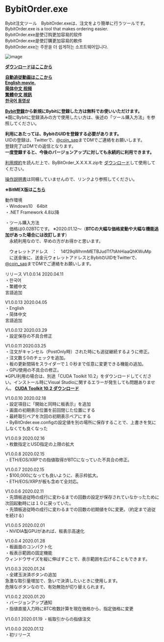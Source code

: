 # BybitOrder.exe
Bybit注文ツール　BybitOrder.exeは、注文をより簡単に行うツールです。  
BybitOrder.exe is a tool that makes ordering easier.  
BybitOrder.exe是使订购更加容易的软件  
BybitOrder.exe是使訂購更加容易的軟件  
BybitOrder.exe는 주문을 더 쉽게하는 소프트웨어입니다.  
  
![image](https://user-images.githubusercontent.com/43275193/72671548-87b8f000-3a8f-11ea-8ffc-efa0db7ae510.png)  
  
**<a href="https://github.com/GitHubCoinSap/BybitOrder.exe/releases/latest" target="_blank">ダウンロードはここから</a>**
  
**<a href="https://www.youtube.com/watch?v=EHruFNfvnxo" target="_blank">自動追従動画はここから</a>**  
**<a href="https://youtu.be/WRyNIqTpxgY" target="_blank">English movie.</a>**  
**<a href="https://youtu.be/WRyNIqTpxgY" target="_blank">简体中文 视频</a>**  
**<a href="https://youtu.be/hQYReJAsKww" target="_blank">繁體中文 視訊</a>**  
**<a href="https://youtu.be/LpuH4MHHRv4" target="_blank">한국어 동영상</a>**  
  
**<a href="https://www.bybit.com/home/jp/index.html?affiliate_id=538&group_id=1254&group_type=1" target="_blank">Bybit登録</a>から新規にBybitに登録した方は無料でお使いいただけます。**  
※既にBybitに登録済みの方で使用したい方は、後述の「ツール購入方法」を参照してください。
  
**利用にあたっては、BybitのUIDを登録する必要があります。**  
UIDの登録は、Twitterで、<a href="https://twitter.com/coin_sap" target="_blank">@coin_sap</a>までDMでご連絡をお願いします。  
登録完了はDMでの返信となります。  
**一度登録すると、今後のバージョンアップに対しても永続的に利用できます。**  
  
<a href="http://coinsap.php.xdomain.jp/bybitorder/rule.html" target="_blank">利用規約</a>を読んだ上で、ByBitOrder_X.X.X.X.zipを
<a href="https://github.com/GitHubCoinSap/BybitOrder.exe/releases/latest" target="_blank">ダウンロード</a>して使用してください。
  
<a href="http://coinsap.php.xdomain.jp/bybitorder/index.html" target="_blank">操作説明書</a>は同梱していませんので、リンクより参照してください。  
  
**※BitMEX版は<a href="https://github.com/GitHubCoinSap/BitMexOrder.exe" target="_blank">こちら</a>**  
  
動作環境  
・Windows10　64bit  
・.NET Framework 4.8以降  
  
・ツール購入方法  
　価格は0.02BTCです。
※2020.01.12～（**BTCの大幅な価格変動や大幅な機能追加があった場合には改訂します**）  
　永続利用なので、早めの方がお得かと思います。
 
　ウォレットアドレス　：　14f29qWhrmMETBJudTf7tAhHiaaQhKWuMp  
　に送金後に、送金元ウォレットアドレスとBybitのUIDをTwitterで、<a href="https://twitter.com/coin_sap" target="_blank">@coin_sap</a>までDMでご連絡をお願いします。  
  
リリース 
V1.0.0.14  2020.04.11  
・한국어  
・繁體中文  
言語追加  
  
V1.0.0.13  2020.04.05  
・English  
・简体中文  
言語追加  
  
V1.0.0.12  2020.03.29  
・設定保存の不具合修正  
  
V1.0.0.11  2020.03.25    
・注文がキャンセル（PostOnly時）された時にも追従継続するように修正。  
・注文数＄0のチェックを追加。  
・板の更新間隔をスライダーで１０秒まで任意に変更できる機能の追加。  
・GPU使用の不具合の修正。  
※GPU利用の場合は、別途「CUDA Toolkit 10.2」をダウンロードしてください。インストール時にVisual Studioに関するエラーが発生しても問題ありません。
**<a href="https://developer.nvidia.com/cuda-downloads?target_os=Windows&target_arch=x86_64&target_version=10&target_type=exenetwork" target="_blank">CUDA Toolkit 10.2 ダウンロード</a>**  
    
V1.0.0.10  2020.02.18  
・設定項目に「開始と同時に板表示」を追加  
・画面の初期表示位置を前回閉じた位置にする  
・最終取引ペアを次回の初期表示ペアにする  
・ByBitOrder.exe.configの設定値を別の場所に保存することで、上書きを気にしなくても良くなった  
  
V1.0.0.9  2020.02.16  
・枚数指定とUSD指定の上限の拡大  
  
V1.0.0.8  2020.02.15  
・ETH/EOS/XRPでの指値取得がBTCになっていた不具合の修正。  
  
V1.0.0.7  2020.02.15  
・$100,000になっても良いように、表示枠拡大。  
・ETH/EOS/XRPが板も含めて全対応。  
  
V1.0.0.6  2020.02.11  
・先頭板追従時の成行に変わるまでの回数の設定が保存されていなかったために次回起動時には１０に戻っていた。  
・先頭板追従時の成行に変わるまでの回数の初期値を0に変更。（約定まで追従を続ける）  
  
V1.0.0.5  2020.02.01  
・NVIDIA製GPUがあれば、板表示高速化  
  
V1.0.0.4  2020.01.28  
・板画面のコンパクト化  
・板表示範囲の固定機能  
ウィンドウサイズを縦に伸ばすことで、表示範囲を広げることもできます。  
  
V1.0.0.3  2020.01.24  
・全建玉決済ボタンの追加  
急激な取引量増加で、急いで決済したいときに使用します。  
危険なボタンなので、有効無効が切り替えられます。  
  
V1.0.0.2  2020.01.20  
・バージョンアップ通知  
・指値直接入力時にBTC枚数計算を現在価格から、指定価格に変更  
  
V1.0.0.1  2020.01.19
・板取引からの指値注文  
  
V1.0.0.0  2020.01.12  
・初リリース  
